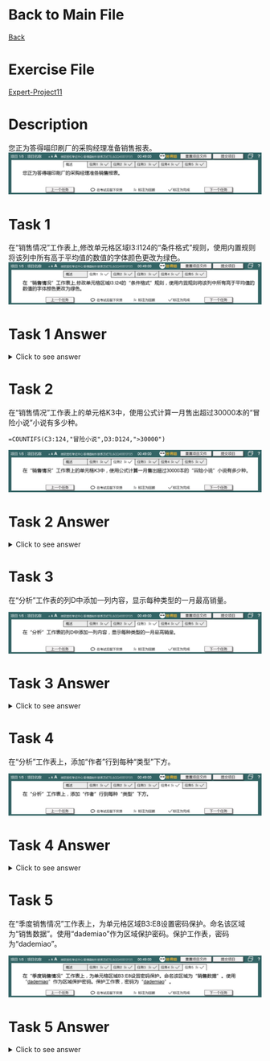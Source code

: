 # Back to Main File
[Back](../README.md)

# Exercise File
[Expert-Project11](MOS-Excel2016-Expert-Project11.xlsx)

# Description
您正为答得喵印刷厂的采购经理准备销售报表。
![Description](Task/desc.jpg)

# Task 1
在“销售情况”工作表上,修改单元格区域I3:I124的“条件格式”规则，使用内置规则将该列中所有高于平均值的数值的字体颜色更改为绿色。
![Task1](Task/Task1.jpg)

# Task 1 Answer
<details>
  <summary>Click to see answer</summary>

![Task1_Answer](Excel2016-Expert-Project11-Answer/P11-T1.gif)
</details>

# Task 2
在“销售情况”工作表上的单元格K3中，使用公式计算一月售出超过30000本的“冒险小说”小说有多少种。

`=COUNTIFS(C3:124,"冒险小说",D3:D124,">30000")`

![Task2](Task/Task2.jpg)

# Task 2 Answer
<details>
  <summary>Click to see answer</summary>

![Task2_Answer](Excel2016-Expert-Project11-Answer/P11-T2.gif)
</details>

# Task 3
在“分析”工作表的列D中添加一列内容，显示每种类型的一月最高销量。

![Task3](Task/Task3.jpg)

# Task 3 Answer
<details>
  <summary>Click to see answer</summary>

![Task3_Answer](Excel2016-Expert-Project11-Answer/P11-T3.gif)
</details>


# Task 4
在“分析”工作表上，添加“作者”行到每种“类型”下方。

![Task4](Task/Task4.jpg)

# Task 4 Answer
<details>
  <summary>Click to see answer</summary>

![Task4_Answer](Excel2016-Expert-Project11-Answer/P11-T4.gif)
</details>

# Task 5
在“季度销售情况”工作表上，为单元格区域B3:E8设置密码保护。命名该区域为“销售数据”。使用“dademiao”作为区域保护密码。保护工作表，密码为“dademiao”。

![Task5](Task/Task5.jpg)

# Task 5 Answer
<details>
  <summary>Click to see answer</summary>

![Task5_Answer](Excel2016-Expert-Project11-Answer/P11-T5.gif)
</details>